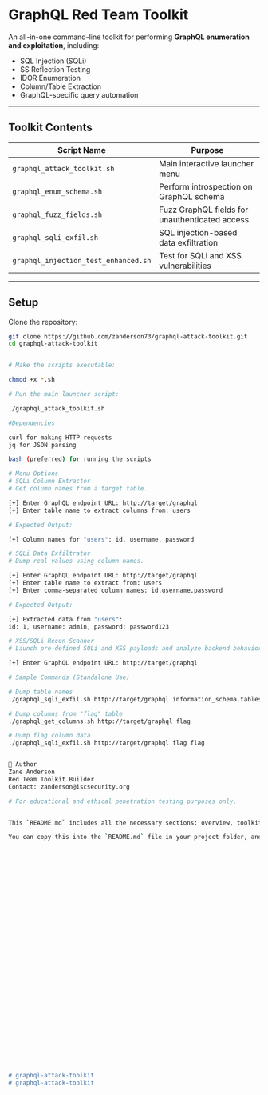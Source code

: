 # GraphQL Red Team Toolkit

An all-in-one command-line toolkit for performing **GraphQL enumeration and exploitation**, including:

- SQL Injection (SQLi)
- SS Reflection Testing
- IDOR Enumeration
- Column/Table Extraction
- GraphQL-specific query automation

---

## Toolkit Contents

| Script Name                         | Purpose                                |
|--------------------------------------|----------------------------------------|
| `graphql_attack_toolkit.sh`          | Main interactive launcher menu         |
| `graphql_enum_schema.sh`             | Perform introspection on GraphQL schema |
| `graphql_fuzz_fields.sh`             | Fuzz GraphQL fields for unauthenticated access |
| `graphql_sqli_exfil.sh`              | SQL injection-based data exfiltration  |
| `graphql_injection_test_enhanced.sh` | Test for SQLi and XSS vulnerabilities   |

---

## Setup

Clone the repository:
```bash
git clone https://github.com/zanderson73/graphql-attack-toolkit.git
cd graphql-attack-toolkit


# Make the scripts executable:

chmod +x *.sh

# Run the main launcher script:

./graphql_attack_toolkit.sh

#Dependencies

curl for making HTTP requests
jq for JSON parsing

bash (preferred) for running the scripts

# Menu Options
# SQLi Column Extractor
# Get column names from a target table.

[+] Enter GraphQL endpoint URL: http://target/graphql
[+] Enter table name to extract columns from: users

# Expected Output:

[+] Column names for "users": id, username, password

# SQLi Data Exfiltrator
# Dump real values using column names.

[+] Enter GraphQL endpoint URL: http://target/graphql
[+] Enter table name to extract from: users
[+] Enter comma-separated column names: id,username,password

# Expected Output:

[+] Extracted data from "users":
id: 1, username: admin, password: password123

# XSS/SQLi Recon Scanner
# Launch pre-defined SQLi and XSS payloads and analyze backend behavior.

[+] Enter GraphQL endpoint URL: http://target/graphql

# Sample Commands (Standalone Use)

# Dump table names
./graphql_sqli_exfil.sh http://target/graphql information_schema.tables table_name

# Dump columns from "flag" table
./graphql_get_columns.sh http://target/graphql flag

# Dump flag column data
./graphql_sqli_exfil.sh http://target/graphql flag flag


👤 Author
Zane Anderson
Red Team Toolkit Builder
Contact: zanderson@iscsecurity.org

# For educational and ethical penetration testing purposes only.


This `README.md` includes all the necessary sections: overview, toolkit contents, setup instructions, script usage, and example commands.

You can copy this into the `README.md` file in your project folder, and it should be ready for GitHub. Once you're set, you can proceed with uploading the whole toolkit to your GitHub repository. Let me know if you need further help!

































# graphql-attack-toolkit
# graphql-attack-toolkit

